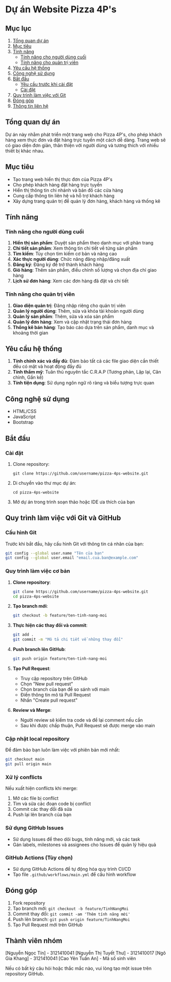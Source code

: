 # Dự án Website Pizza 4P's

## Mục lục
1. [Tổng quan dự án](#tổng-quan-dự-án)
2. [Mục tiêu](#mục-tiêu)
3. [Tính năng](#tính-năng)
   - [Tính năng cho người dùng cuối](#tính-năng-cho-người-dùng-cuối)
   - [Tính năng cho quản trị viên](#tính-năng-cho-quản-trị-viên)
4. [Yêu cầu hệ thống](#yêu-cầu-hệ-thống)
5. [Công nghệ sử dụng](#công-nghệ-sử-dụng)
6. [Bắt đầu](#bắt-đầu)
   - [Yêu cầu trước khi cài đặt](#yêu-cầu-trước-khi-cài-đặt)
   - [Cài đặt](#cài-đặt)
7. [Quy trình làm việc với Git](#quy-trình-làm-việc-với-git)
8. [Đóng góp](#đóng-góp)
9. [Thông tin liên hệ](#thông-tin-liên-hệ)

## Tổng quan dự án
Dự án này nhằm phát triển một trang web cho Pizza 4P's, cho phép khách hàng xem thực đơn và đặt hàng trực tuyến một cách dễ dàng. Trang web sẽ có giao diện đơn giản, thân thiện với người dùng và tương thích với nhiều thiết bị khác nhau.

## Mục tiêu
- Tạo trang web hiển thị thực đơn của Pizza 4P's
- Cho phép khách hàng đặt hàng trực tuyến
- Hiển thị thông tin chi nhánh và bản đồ các cửa hàng
- Cung cấp thông tin liên hệ và hỗ trợ khách hàng
- Xây dựng trang quản trị để quản lý đơn hàng, khách hàng và thống kê

## Tính năng

### Tính năng cho người dùng cuối
1. **Hiển thị sản phẩm**: Duyệt sản phẩm theo danh mục với phân trang
2. **Chi tiết sản phẩm**: Xem thông tin chi tiết về từng sản phẩm
3. **Tìm kiếm**: Tùy chọn tìm kiếm cơ bản và nâng cao
4. **Xác thực người dùng**: Chức năng đăng nhập/đăng xuất
5. **Đăng ký**: Đăng ký để trở thành khách hàng
6. **Giỏ hàng**: Thêm sản phẩm, điều chỉnh số lượng và chọn địa chỉ giao hàng
7. **Lịch sử đơn hàng**: Xem các đơn hàng đã đặt và chi tiết

### Tính năng cho quản trị viên
1. **Giao diện quản trị**: Đăng nhập riêng cho quản trị viên
2. **Quản lý người dùng**: Thêm, sửa và khóa tài khoản người dùng
3. **Quản lý sản phẩm**: Thêm, sửa và xóa sản phẩm
4. **Quản lý đơn hàng**: Xem và cập nhật trạng thái đơn hàng
5. **Thống kê bán hàng**: Tạo báo cáo dựa trên sản phẩm, danh mục và khoảng thời gian

## Yêu cầu hệ thống
1. **Tính chính xác và đầy đủ**: Đảm bảo tất cả các file giao diện cần thiết đều có mặt và hoạt động đầy đủ
2. **Tính thẩm mỹ**: Tuân thủ nguyên tắc C.R.A.P (Tương phản, Lặp lại, Căn chỉnh, Gần kề)
3. **Tính tiện dụng**: Sử dụng ngôn ngữ rõ ràng và biểu tượng trực quan

## Công nghệ sử dụng
- HTML/CSS
- JavaScript
- Bootstrap

## Bắt đầu

### Cài đặt
1. Clone repository:
   ```
   git clone https://github.com/username/pizza-4ps-website.git
   ```
2. Di chuyển vào thư mục dự án:
   ```
   cd pizza-4ps-website
   ```
3. Mở dự án trong trình soạn thảo hoặc IDE ưa thích của bạn

## Quy trình làm việc với Git và GitHub

### Cấu hình Git
Trước khi bắt đầu, hãy cấu hình Git với thông tin cá nhân của bạn:
```bash
git config --global user.name "Tên của bạn"
git config --global user.email "email.cua.ban@example.com"
```

### Quy trình làm việc cơ bản
1. **Clone repository**:
   ```bash
   git clone https://github.com/username/pizza-4ps-website.git
   cd pizza-4ps-website
   ```

2. **Tạo branch mới**:
   ```bash
   git checkout -b feature/ten-tinh-nang-moi
   ```

3. **Thực hiện các thay đổi và commit**:
   ```bash
   git add .
   git commit -m "Mô tả chi tiết về những thay đổi"
   ```

4. **Push branch lên GitHub**:
   ```bash
   git push origin feature/ten-tinh-nang-moi
   ```

5. **Tạo Pull Request**:
   - Truy cập repository trên GitHub
   - Chọn "New pull request"
   - Chọn branch của bạn để so sánh với main
   - Điền thông tin mô tả Pull Request
   - Nhấn "Create pull request"

6. **Review và Merge**:
   - Người review sẽ kiểm tra code và để lại comment nếu cần
   - Sau khi được chấp thuận, Pull Request sẽ được merge vào main

### Cập nhật local repository
Để đảm bảo bạn luôn làm việc với phiên bản mới nhất:
```bash
git checkout main
git pull origin main
```

### Xử lý conflicts
Nếu xuất hiện conflicts khi merge:
1. Mở các file bị conflict
2. Tìm và sửa các đoạn code bị conflict
3. Commit các thay đổi đã sửa
4. Push lại lên branch của bạn

### Sử dụng GitHub Issues
- Sử dụng Issues để theo dõi bugs, tính năng mới, và các task
- Gán labels, milestones và assignees cho Issues để quản lý hiệu quả

### GitHub Actions (Tùy chọn)
- Sử dụng GitHub Actions để tự động hóa quy trình CI/CD
- Tạo file `.github/workflows/main.yml` để cấu hình workflow

## Đóng góp
1. Fork repository
2. Tạo branch mới: `git checkout -b feature/TinhNangMoi`
3. Commit thay đổi: `git commit -am 'Thêm tính năng mới'`
4. Push lên branch: `git push origin feature/TinhNangMoi`
5. Tạo Pull Request mới trên GitHub
## Thành viên nhóm
[Nguyễn Ngọc Tín] - 3121410041
[Nguyễn Thị Tuyết Thư] - 3121410017
[Ngô Gia Khang] - 3121410041
[Cao Yên Tuấn An] - Mã số sinh viên

Nếu có bất kỳ câu hỏi hoặc thắc mắc nào, vui lòng tạo một issue trên repository GitHub.
